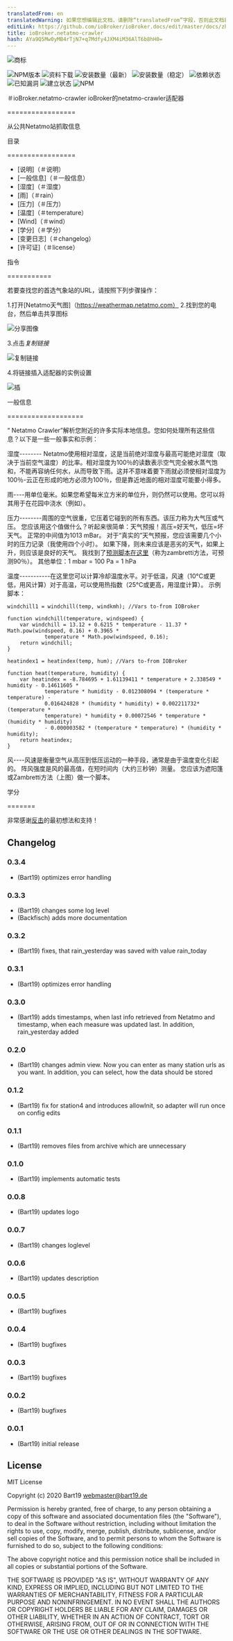 ```yaml
---
translatedFrom: en
translatedWarning: 如果您想编辑此文档，请删除“translatedFrom”字段，否则此文档将再次自动翻译
editLink: https://github.com/ioBroker/ioBroker.docs/edit/master/docs/zh-cn/adapterref/iobroker.netatmo-crawler/README.md
title: ioBroker.netatmo-crawler
hash: AYa9Q5Mw0yMB4rTjN7+q7Mdfy4JXM4iM36AlT6b8hH0=
---
```

![商标](../../../en/adapterref/iobroker.netatmo-crawler/img/netatmo-logo.png)

![NPM版本](http://img.shields.io/npm/v/iobroker.netatmo-crawler.svg)
![资料下载](https://img.shields.io/npm/dm/iobroker.netatmo-crawler.svg)
![安装数量（最新）](http://iobroker.live/badges/netatmo-crawler-installed.svg)
![安装数量（稳定）](http://iobroker.live/badges/netatmo-crawler-stable.svg)
![依赖状态](https://img.shields.io/david/Bart1909/iobroker.netatmo-crawler.svg)
![已知漏洞](https://snyk.io/test/github/Bart1909/ioBroker.netatmo-crawler/badge.svg)
![建立状态](https://travis-ci.org/Bart1909/ioBroker.netatmo-crawler.svg?branch=master)
![NPM](https://nodei.co/npm/iobroker.netatmo-crawler.png?downloads=true)

＃ioBroker.netatmo-crawler
ioBroker的netatmo-crawler适配器

=================

从公共Netatmo站抓取信息

目录

=================

* [说明]（＃说明）
* [一般信息]（＃一般信息）
* [湿度]（＃湿度）
* [雨]（＃rain）
* [压力]（＃压力）
* [温度]（＃temperature）
* [Wind]（＃wind）
* [学分]（＃学分）
* [变更日志]（＃changelog）
* [许可证]（＃license）

指令

===========

若要查找您的首选气象站的URL，请按照下列步骤操作：

1.打开[Netatmo天气图]（https://weathermap.netatmo.com）
2.找到您的电台，然后单击共享图标

   ![分享图像](../../../en/adapterref/iobroker.netatmo-crawler/img/share.jpg)

3.点击*复制链接*

   ![复制链接](../../../en/adapterref/iobroker.netatmo-crawler/img/copyLink.jpg)

4.将链接插入适配器的实例设置

   ![插](../../../en/adapterref/iobroker.netatmo-crawler/img/insert.jpg)

一般信息

===================

“ Netatmo Crawler”解析您附近的许多实际本地信息。您如何处理所有这些信息？以下是一些一般事实和示例：

湿度-------- Netatmo使用相对湿度，这是当前绝对湿度与最高可能绝对湿度（取决于当前空气温度）的比率。相对湿度为100％的读数表示空气完全被水蒸气饱和，不能再容纳任何水，从而导致下雨。这并不意味着要下雨就必须使相对湿度为100％-云正在形成的地方必须为100％，但是靠近地面的相对湿度可能要小得多。

雨----用单位毫米。如果您希望每米立方米的单位升，则仍然可以使用。您可以将其用于在花园中浇水（例如）。

压力--------周围的空气很重，它压着它碰到的所有东西。该压力称为大气压或气压。
您应该用这个值做什么？听起来很简单：天气预报！高压=好天气，低压=坏天气。
正常的中间值为1013 mBar。
对于“真实的”天气预报，您应该需要几个小时的压力记录（我使用四个小时）。
如果下降，则未来应该是恶劣的天气，如果上升，则应该是良好的天气。
我找到了[预测脚本在这里](http://www.beteljuice.co.uk/zambretti/forecast.html)（称为zambretti方法，可预测90％）。
其他单位：1 mbar = 100 Pa = 1 hPa

温度-----------在这里您可以计算冷却温度水平。对于低温，风速（10°C或更低，用风计算）对于高温，可以使用热指数（25°C或更高，用湿度计算）。
示例脚本：

```
windchill1 = windchill(temp, windkmh); //Vars to-from IOBroker

function windchill(temperature, windspeed) {
	var windchill = 13.12 + 0.6215 * temperature - 11.37 * Math.pow(windspeed, 0.16) + 0.3965 *
			temperature * Math.pow(windspeed, 0.16);
	return windchill;
}

heatindex1 = heatindex(temp, hum); //Vars to-from IOBroker

function heat(temperature, humidity) {
	var heatindex = -8.784695 + 1.61139411 * temperature + 2.338549 * humidity - 0.14611605 *
			temperature * humidity - 0.012308094 * (temperature * temperature) -
			0.016424828 * (humidity * humidity) + 0.002211732* (temperature *
			temperature) * humidity + 0.00072546 * temperature * (humidity * humidity)
			- 0.000003582 * (temperature * temperature) * (humidity * humidity);
	return heatindex;
}
```

风----风速是衡量空气从高压到低压运动的一种手段，通常是由于温度变化引起的。
阵风强度是风的最高值，在短时间内（大约三秒钟）测量。
您应该为遮阳篷或Zambretti方法（上图）做一个脚本。

学分

=======

非常感谢[反击](https://github.com/backfisch88)的最初想法和支持！

## Changelog


### 0.3.4
* (Bart19) optimizes error handling
### 0.3.3
* (Bart19) changes some log level
* (Backfisch) adds more documentation
### 0.3.2
* (Bart19) fixes, that rain_yesterday was saved with value rain_today
### 0.3.1
* (Bart19) optimizes error handling
### 0.3.0
* (Bart19) adds timestamps, when last info retrieved from Netatmo and timestamp, when each measure was updated last. In addition, rain_yesterday added
### 0.2.0
* (Bart19) changes admin view. Now you can enter as many station urls as you want. In addition, you can select, how the data should be stored
### 0.1.2
* (Bart19) fix for station4 and introduces allowInit, so adapter will run once on config edits
### 0.1.1
* (Bart19) removes files from archive which are unnecessary
### 0.1.0
* (Bart19) implements automatic tests
### 0.0.8
* (Bart19) updates logo
### 0.0.7
* (Bart19) changes loglevel
### 0.0.6
* (Bart19) updates description
### 0.0.5
* (Bart19) bugfixes
### 0.0.4
* (Bart19) bugfixes
### 0.0.3
* (Bart19) bugfixes
### 0.0.2
* (Bart19) bugfixes
### 0.0.1
* (Bart19) initial release

## License

MIT License

Copyright (c) 2020 Bart19 <webmaster@bart19.de>

Permission is hereby granted, free of charge, to any person obtaining a copy
of this software and associated documentation files (the "Software"), to deal
in the Software without restriction, including without limitation the rights
to use, copy, modify, merge, publish, distribute, sublicense, and/or sell
copies of the Software, and to permit persons to whom the Software is
furnished to do so, subject to the following conditions:

The above copyright notice and this permission notice shall be included in all
copies or substantial portions of the Software.

THE SOFTWARE IS PROVIDED "AS IS", WITHOUT WARRANTY OF ANY KIND, EXPRESS OR
IMPLIED, INCLUDING BUT NOT LIMITED TO THE WARRANTIES OF MERCHANTABILITY,
FITNESS FOR A PARTICULAR PURPOSE AND NONINFRINGEMENT. IN NO EVENT SHALL THE
AUTHORS OR COPYRIGHT HOLDERS BE LIABLE FOR ANY CLAIM, DAMAGES OR OTHER
LIABILITY, WHETHER IN AN ACTION OF CONTRACT, TORT OR OTHERWISE, ARISING FROM,
OUT OF OR IN CONNECTION WITH THE SOFTWARE OR THE USE OR OTHER DEALINGS IN THE
SOFTWARE.